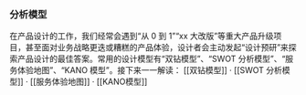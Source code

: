 ### 分析模型
在产品设计的工作，我们经常会遇到“从 0 到 1”“xx 大改版”等重大产品升级项目，甚至面对业务战略更迭或糟糕的产品体验，设计者会主动发起“设计预研”来探索产品设计的最佳答案。常用的设计模型有“双钻模型”、“SWOT 分析模型”、“服务体验地图”、“KANO 模型”。接下来一一解读：
[[双钻模型]] · [[SWOT 分析模型]] · [[服务体验地图]] · [[KANO模型]]